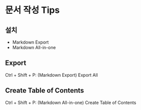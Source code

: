 # 문서 작성 Tips

## 설치
* Markdown Export
* Markdown All-in-one

## Export
Ctrl + Shift + P: (Markdown Export) Export All

## Create Table of Contents
Ctrl + Shift + P: (Markdown All-in-one) Create Table of Contents